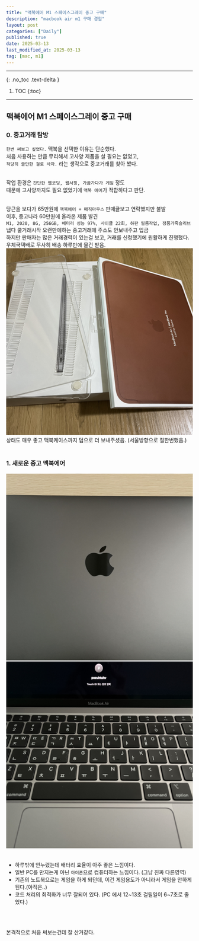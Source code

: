 ```yaml
---
title: "맥북에어 M1 스페이스그레이 중고 구매"
description: "macbook air m1 구매 경험"
layout: post
categories: ["Daily"]
published: true
date: 2025-03-13
last_modified_at: 2025-03-13
tag: [mac, m1]
---
```

---
{: .no_toc .text-delta }

1. TOC
{:toc}
---

<!-- 글의 제목은 ##
    나머지 큰 제목은 ###
    이후 나머지는 3개이상 -->

## 맥북에어 M1 스페이스그레이 중고 구매

### 0. 중고거래 탐방
`한번 써보고 싶었다.` 맥북을 선택한 이유는 단순했다.<br>
처음 사용하는 만큼 무리해서 고사양 제품을 살 필요는 없었고,<br>
`적당히 쓸만한 걸로 사자.` 라는 생각으로 중고거래를 찾아 봤다.<br>
<br>

작업 환경은 `간단한 웹코딩, 웹서핑, 가끔가다가 게임` 정도<br>
때문에 고사양까지도 필요 없었기에 `맥북 에어`가 적합하다고 판단.<br>
<br>

당근을 보다가 65만원에 `맥북에어 + 매직마우스` 판매글보고 연락했지만 불발<br>
이후, 중고나라 60만원에 올라온 제품 발견<br> 
`M1, 2020, 8G, 256GB, 배터리 성능 97%, 사이클 22회, 하판 필름작업, 정품가죽슬리브`<br>
냅다 쿨거래시작 오랜만에하는 중고거래에 주소도 안보내주고 입금<br> 
하지만 판매자는 많은 거래경력이 있는걸 보고, 거래를 신청했기에 원활하게 진행했다.<br>
우체국택배로 무사히 배송 하루만에 물건 받음.<br>
![mac-purchase-1](/assets/img/2025-03-13-mac-purchase-1.jpg)
상태도 매우 좋고 맥북케이스까지 덤으로 더 보내주셨음. (서울방향으로 절한번했음.)<br>
<br>

### 1. 새로운 중고 맥북에어
<div class = 'image-gallery'>
    <img src ='/assets/img/2025-03-13-mac-purchase-2.jpg'>
    <img src ='/assets/img/2025-03-13-mac-purchase-3.jpg'>
</div>
<br>

- 하루밖에 안누렸는데 배터리 효율이 아주 좋은 느낌이다.
- 일반 PC를 만지는게 아닌 `아이폰`으로 컴퓨터하는 느낌이다. (그냥 진짜 다른영역)
- 기존의 노트북으로는 게임을 하게 되던데, 이건 게임용도가 아니라서 게임을 안하게 된다.(아직은..)
- 코드 처리의 최적화가 너무 잘되어 있다. (PC 에서 12~13초 걸릴일이 6~7초로 줄었다.)
<br>
<br>

본격적으로 처음 써보는건데 잘 산거같다.<br>